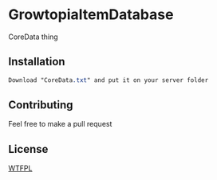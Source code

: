 # GrowtopiaItemDatabase

CoreData thing

## Installation

```css
Download "CoreData.txt" and put it on your server folder
```

## Contributing
Feel free to make a pull request

## License
[WTFPL](https://choosealicense.com/licenses/wtfpl/)
